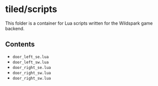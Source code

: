 # tiled/scripts

This folder is a container for Lua scripts written for the Wildspark game backend.

## Contents

- `door_left_se.lua`
- `door_left_sw.lua`
- `door_right_se.lua`
- `door_right_sw.lua`
- `door_right_sw.lua`
